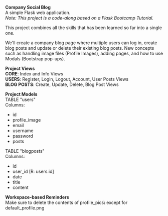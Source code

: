 **Company Social Blog** \
A simple Flask web application. \
*Note: This project is a code-along based on a Flask Bootcamp Tutorial.*
 
This project combines all the skills that has been learned so far into a single one.

We'll create a company blog page where multiple users can log in, create blog posts and update or delete their existing blog posts. New concepts such as handling image files (Profile Images), adding pages, and how to use Modals (Bootstrap pop-ups).

**Project Views** \
**CORE**: Index and Info Views \
**USERS**: Register, Login, Logout, Account, User Posts Views \
**BLOG POSTS**: Create, Update, Delete, Blog Post Views

**Project Models** \
TABLE "users" \
Columns:
- id
- profile_image
- email
- username
- password
- posts

TABLE "blogposts" \
Columns:
- id
- user_id [R: users.id]
- date
- title
- content

**Workspace-based Reminders** \
Make sure to delete the contents of profile_pics\ except for default_profile.png